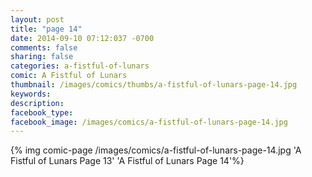 ```yaml
---
layout: post
title: "page 14"
date: 2014-09-10 07:12:037 -0700
comments: false
sharing: false
categories: a-fistful-of-lunars
comic: A Fistful of Lunars
thumbnail: /images/comics/thumbs/a-fistful-of-lunars-page-14.jpg
keywords: 
description: 
facebook_type: 
facebook_image: /images/comics/a-fistful-of-lunars-page-14.jpg
---
```

{% img comic-page /images/comics/a-fistful-of-lunars-page-14.jpg 'A Fistful of Lunars Page 13' 'A Fistful of Lunars Page 14'%}